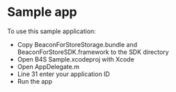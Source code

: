 # Sample app

To use this sample application:

 * Copy BeaconForStoreStorage.bundle and BeaconForStoreSDK.framework to the SDK directory
 * Open B4S Sample.xcodeproj with Xcode
 * Open AppDelegate.m
  * Line 31 enter your application ID
 * Run the app